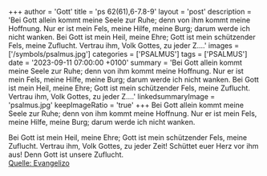 +++
author = 'Gott'
title = 'ps 62(61),6-7.8-9'
layout = 'post'
description = 'Bei Gott allein kommt meine Seele zur Ruhe; denn von ihm kommt meine Hoffnung. Nur er ist mein Fels, meine Hilfe, meine Burg; darum werde ich nicht wanken.  Bei Gott ist mein Heil, meine Ehre; Gott ist mein schützender Fels, meine Zuflucht. Vertrau ihm, Volk Gottes, zu jeder Z....'
images = ['/symbols/psalmus.jpg']
categories = ['PSALMUS']
tags = ['PSALMUS']
date = '2023-09-11 07:00:00 +0100'
summary = 'Bei Gott allein kommt meine Seele zur Ruhe; denn von ihm kommt meine Hoffnung. Nur er ist mein Fels, meine Hilfe, meine Burg; darum werde ich nicht wanken.  Bei Gott ist mein Heil, meine Ehre; Gott ist mein schützender Fels, meine Zuflucht. Vertrau ihm, Volk Gottes, zu jeder Z....'
linkedsummaryImage = 'psalmus.jpg'
keepImageRatio = 'true'
+++
Bei Gott allein kommt meine Seele zur Ruhe;
denn von ihm kommt meine Hoffnung.
Nur er ist mein Fels, meine Hilfe, meine Burg;
darum werde ich nicht wanken.

Bei Gott ist mein Heil, meine Ehre;
Gott ist mein schützender Fels, meine Zuflucht.
Vertrau ihm, Volk Gottes, zu jeder Zeit!
Schüttet euer Herz vor ihm aus!
Denn Gott ist unsere Zuflucht.<!--more--><br> [Quelle: Evangelizo](https://evangeliumtagfuertag.org/DE/gospel)